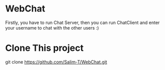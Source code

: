 # WebChat

Firstly, you have to run Chat Server, then you can run ChatClient and enter your username to chat with the other users :) 

# Clone This project

git clone https://github.com/Salim-T/WebChat.git


